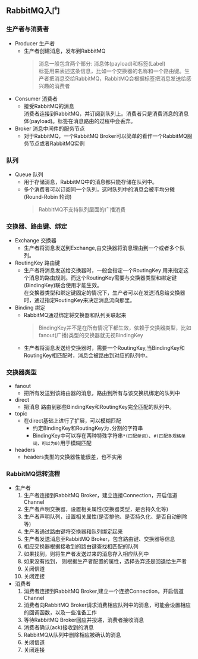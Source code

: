 ## RabbitMQ入门

### 生产者与消费者

- Producer 生产者
    - 生产者创建消息，发布到RabbitMQ  
      > 消息一般包含两个部分: 消息体(payload)和标签(Label)  
        标签用来表述这条信息，比如一个交换器的名称和一个路由键。生产者把消息交给RabbitMQ，RabbitMQ会根据标签把消息发送给感兴趣的消费者
- Consumer 消费者
    - 接受RabbitMQ的消息  
      消费者连接到RabbitMQ，并订阅到队列上。消费者只是消费消息的消息体(payload)。标签在消息路由的过程中会丢弃。
- Broker 消息中间件的服务节点  
    - 对于RabbitMQ，一个RabbitMQ Broker可以简单的看作一个RabbitMQ服务节点或者RabbitMQ实例
    
### 队列
- Queue 队列  
    - 用于存储消息，RabbitMQ中的消息都只能存储在队列中。
    - 多个消费者可以订阅同一个队列，这时队列中的消息会被平均分摊(Round-Robin 轮询)
      > RabbitMQ不支持队列层面的广播消费

### 交换器、路由键、绑定
- Exchange 交换器
    - 生产者将消息发送到Exchange,由交换器将消息理由到一个或者多个队列。
- RoutingKey 路由键
    - 生产者将消息发送给交换器时，一般会指定一个RoutingKey 用来指定这个消息的路由规则。而这个RoutingKey需要与交换器类型和绑定键(BindingKey)联合使用才能生效。  
      在交换器类型和绑定键固定的情况下，生产者可以在发送消息给交换器时，通过指定RoutingKey来决定消息流向那里。
- Binding 绑定
    - RabbitMQ通过绑定将交换器和队列关联起来
      > BindingKey并不是在所有情况下都生效，依赖于交换器类型，比如fanout(广播)类型的交换器就无视BindingKey
    - 生产者将消息发送给交换器时，需要一个RoutingKey,当BindingKey和RoutingKey相匹配时，消息会被路由到对应的队列中。
    
### 交换器类型
- fanout
    - 把所有发送到该路由器的消息，路由到所有与该交换机绑定的队列中
- direct
    - 把消息 路由到那些BindingKey和RoutingKey完全匹配的队列中。
- topic
    - 在direct基础上进行了扩展，可以模糊匹配
        - 约定BindingKey和RoutingKey为`.`分割的字符串
        - BindingKey中可以存在两种特殊字符串`*(匹配单词)`、`#(匹配多规格单词，可以为0)`用于模糊匹配
- headers
    - headers类型的交换器性能很差，也不实用

### RabbitMQ运转流程
- 生产者  
    1. 生产者连接到RabbitMQ Broker，建立连接Connection，开启信道Channel  
    2. 生产者声明交换器，设置相关属性(交换器类型，是否持久化等)  
    3. 生产者声明队列，设置相关属性(是否排他、是否持久化、是否自动删除等)  
    4. 生产者通过路由键将交换器和队列绑定起来
    5. 生产者发送消息至RabbitMQ Broker，包含路由键、交换器等信息
    6. 相应交换器根据接收到的路由键查找相匹配的队列
    7. 如果找到，则将生产者发送过来的消息存入相应队列中
    8. 如果没有找到， 则根据生产者配置的属性，选择丢弃还是回退给生产者
    9. 关闭信道
    10. 关闭连接
- 消费者
    1. 消费者连接到RabbitMQ Broker,建立一个连接Connection，开启信道Channel
    2. 消费者向RabbitMQ Broker请求消费相应队列中的消息，可能会设置相应的回调函数，以及一些准备工作
    3. 等待RabbitMQ Broker回应并投递，消费者接收消息
    4. 消费者确认(ack)接收到的消息
    5. RabbitMQ从队列中删除相应被确认的消息
    6. 关闭信道
    7. 关闭连接








